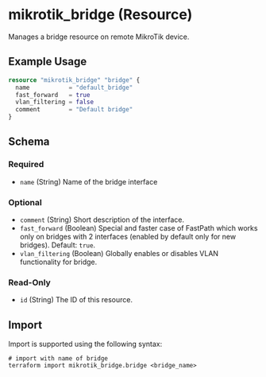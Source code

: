 # mikrotik_bridge (Resource)
Manages a bridge resource on remote MikroTik device.

## Example Usage
```terraform
resource "mikrotik_bridge" "bridge" {
  name           = "default_bridge"
  fast_forward   = true
  vlan_filtering = false
  comment        = "Default bridge"
}
```

<!-- schema generated by tfplugindocs -->
## Schema

### Required

- `name` (String) Name of the bridge interface

### Optional

- `comment` (String) Short description of the interface.
- `fast_forward` (Boolean) Special and faster case of FastPath which works only on bridges with 2 interfaces (enabled by default only for new bridges). Default: `true`.
- `vlan_filtering` (Boolean) Globally enables or disables VLAN functionality for bridge.

### Read-Only

- `id` (String) The ID of this resource.

## Import
Import is supported using the following syntax:
```shell
# import with name of bridge
terraform import mikrotik_bridge.bridge <bridge_name>
```
